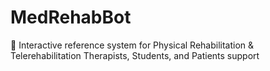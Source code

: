 # MedRehabBot
🤖 Interactive reference system for Physical Rehabilitation &amp; Telerehabilitation Therapists, Students, and Patients support
